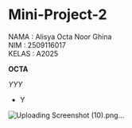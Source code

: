 # Mini-Project-2
NAMA : Alisya Octa Noor Ghina\
NIM : 2509116017\
KELAS : A2025

**OCTA**

_YYY_

- Y

![Uploading Screenshot (10).png…]()
